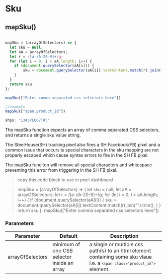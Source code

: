 # Sku

## mapSku()


```javascript

mapSku = (arrayOfSelectors) => {
  let sku = null;
  let aA = arrayOfSelectors;
  let r = /[a-zA-Z0-9]+/g;
  for (let i = 0; i < aA.length; i++) {
    if (document.querySelector(aA[i])) {
        sku = document.querySelector(aA[i]).textContent.match(r).join("").trim();
    }
  }
  return sku
};

mapSku(["Enter comma separated css selectors here"])

//example
mapSku(["span.product_id"])

shps: "1345YLU67TR5"

```

The mapSku function expects an array of comma separated CSS selectors,
and returns a single sku value string.

The SteelHouse(SH) tracking pixel also fires a SH Facebook(FB) pixel and a common issue that occurs is special characters in the sku mapping are not properly escaped which cause syntax errors to fire in the SH FB pixel.

The mapSku funciton will remove all special characters and whitespace preventing this error from triggering in the SH FB pixel.

> copy this code block to use in pixel dashboard

> mapSku = (arrayOfSelectors) => { let sku = null; let aA = arrayOfSelectors; let r = /[a-zA-Z0-9]+/g; for (let i = 0; i < aA.length; i++) { if (document.querySelector(aA[i])) { sku = document.querySelector(aA[i]).textContent.match(r).join("").trim(); } } return sku }; mapSku(["Enter comma separated css selectors here"])

### Parameters

Parameter | Default | Description
--------- | ------- | -----------
arrayOfSelectors | minimum of one CSS selector inside an array | a single or multiple css path(s) to an html element containing some sku vlaue i.e. a <code>```<span class="product_id">```</code> element.

